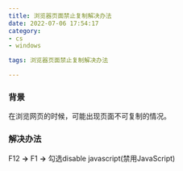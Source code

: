 ```yaml
---
title: 浏览器页面禁止复制解决办法
date: 2022-07-06 17:54:17
category:
- cs
- windows

tags: 浏览器页面禁止复制解决办法

---
```


### 背景
在浏览网页的时候，可能出现页面不可复制的情况。

### 解决办法

F12 **->** F1 **->** 勾选disable javascript(禁用JavaScript)